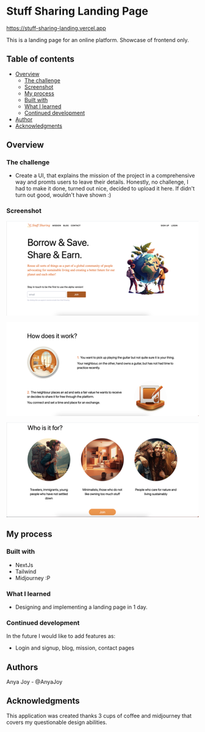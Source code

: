 # Stuff Sharing Landing Page
https://stuff-sharing-landing.vercel.app

This is a landing page for an online platform. Showcase of frontend only.

## Table of contents

- [Overview](#overview)
  - [The challenge](#the-challenge)
  - [Screenshot](#screenshot)
  - [My process](#my-process)
  - [Built with](#built-with)
  - [What I learned](#what-i-learned)
  - [Continued development](#continued-development)
- [Author](#author)
- [Acknowledgments](#acknowledgments)

## Overview

### The challenge

- Create a UI, that explains the mission of the project in a comprehensive way and promts users to leave their details.
Honestly, no challenge, I had to make it done, turned out nice, decided to upload it here. If didn't turn out good, wouldn't have shown :)

### Screenshot

![](./src/assets/screenshots/Screenshot_1.png)

![](./src/assets/screenshots/Screenshot_2.png)

![](./src/assets/screenshots/Screenshot_3.png)

## My process

### Built with

- NextJs
- Tailwind
- Midjourney :P

### What I learned

- Designing and implementing a landing page in 1 day.

### Continued development

In the future I would like to add features as:

- Login and signup, blog, mission, contact pages

## Authors

Anya Joy - @AnyaJoy

## Acknowledgments

This application was created thanks 3 cups of coffee and midjourney that covers my questionable design abilities.
